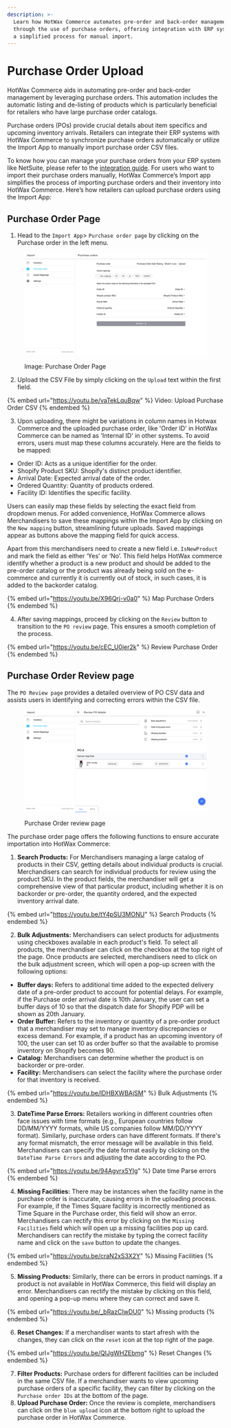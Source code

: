 ```yaml
---
description: >-
  Learn how HotWax Commerce automates pre-order and back-order management
  through the use of purchase orders, offering integration with ERP systems and
  a simplified process for manual import.
---
```


# Purchase Order Upload

HotWax Commerce aids in automating pre-order and back-order management by leveraging purchase orders. This automation includes the automatic listing and de-listing of products which is particularly beneficial for retailers who have large purchase order catalogs.

Purchase orders (POs) provide crucial details about item specifics and upcoming inventory arrivals. Retailers can integrate their ERP systems with HotWax Commerce to synchronize purchase orders automatically or utilize the Import App to manually import purchase order CSV files.

To know how you can manage your purchase orders from your ERP system like NetSuite, please refer to the [integration guide](https://docs.hotwax.co/documents/learn-netsuite). For users who want to import their purchase orders manually, HotWax Commerce’s Import app simplifies the process of importing purchase orders and their inventory into HotWax Commerce. Here’s how retailers can upload purchase orders using the Import App:

## Purchase Order Page

1. Head to the `Import App`> `Purchase order page` by clicking on the Purchase order in the left menu.

<figure><img src="../../.gitbook/assets/spaces_WoOehPvuUvxQygGoR81q_uploads_OMytarwPHI8uhPtZTk01_2.webp" alt=""><figcaption><p>Image: Purchase Order Page</p></figcaption></figure>

2. Upload the CSV File by simply clicking on the `Upload` text within the first field.

{% embed url="https://youtu.be/vaTekLquBqw" %}
Video: Upload Purchase Order CSV
{% endembed %}

3. Upon uploading, there might be variations in column names in Hotwax Commerce and the uploaded purchase order, like 'Order ID' in HotWax Commerce can be named as 'Internal ID' in other systems. To avoid errors, users must map these columns accurately. Here are the fields to be mapped:

* Order ID: Acts as a unique identifier for the order.
* Shopify Product SKU: Shopify's distinct product identifier.
* Arrival Date: Expected arrival date of the order.
* Ordered Quantity: Quantity of products ordered.
* Facility ID: Identifies the specific facility.

Users can easily map these fields by selecting the exact field from dropdown menus. For added convenience, HotWax Commerce allows Merchandisers to save these mappings within the Import App by clicking on the `New mapping` button, streamlining future uploads. Saved mappings appear as buttons above the mapping field for quick access.

Apart from this merchandisers need to create a new field i.e. `IsNewProduct` and mark the field as either ‘Yes’ or ‘No’. This field helps HotWax commerce identify whether a product is a new product and should be added to the pre-order catalog or the product was already being sold on the e-commerce and currently it is currently out of stock, in such cases, it is added to the backorder catalog.

{% embed url="https://youtu.be/X96Qrj-v0a0" %}
Map Purchase Orders
{% endembed %}

4. After saving mappings, proceed by clicking on the `Review` button to transition to the `PO review` page. This ensures a smooth completion of the process.

{% embed url="https://youtu.be/cEC_U0jer2k" %}
Review Purchase Order
{% endembed %}

## Purchase Order Review page

The `PO Review page` provides a detailed overview of PO CSV data and assists users in identifying and correcting errors within the CSV file.

<figure><img src="../../.gitbook/assets/spaces_WoOehPvuUvxQygGoR81q_uploads_HCxGoQnkj1w0rx95fDvg_3.webp" alt=""><figcaption><p>Purchase Order review page</p></figcaption></figure>

The purchase order page offers the following functions to ensure accurate importation into HotWax Commerce:

1. **Search Products:** For Merchandisers managing a large catalog of products in their CSV, getting details about individual products is crucial. Merchandisers can search for individual products for review using the product SKU. In the product fields, the merchandiser will get a comprehensive view of that particular product, including whether it is on backorder or pre-order, the quantity ordered, and the expected inventory arrival date.

{% embed url="https://youtu.be/tY4pSU3MONU" %}
Search Products
{% endembed %}

2. **Bulk Adjustments:** Merchandisers can select products for adjustments using checkboxes available in each product's field. To select all products, the merchandiser can click on the checkbox at the top right of the page. Once products are selected, merchandisers need to click on the bulk adjustment screen, which will open a pop-up screen with the following options:

* **Buffer days:** Refers to additional time added to the expected delivery date of a pre-order product to account for potential delays. For example, if the Purchase order arrival date is 10th January, the user can set a buffer days of 10 so that the dispatch date for Shopify PDP will be shown as 20th January.
* **Order Buffer:** Refers to the inventory or quantity of a pre-order product that a merchandiser may set to manage inventory discrepancies or excess demand. For example, if a product has an upcoming inventory of 100, the user can set 10 as order buffer so that the available to promise inventory on Shopify becomes 90.
* **Catalog:** Merchandisers can determine whether the product is on backorder or pre-order.
* **Facility:** Merchandisers can select the facility where the purchase order for that inventory is received.

{% embed url="https://youtu.be/lDHBXWBAjSM" %}
Bulk Adjustments
{% endembed %}

3. **DateTime Parse Errors:** Retailers working in different countries often face issues with time formats (e.g., European countries follow DD/MM/YYYY formats, while US companies follow MM/DD/YYYY format). Similarly, purchase orders can have different formats. If there's any format mismatch, the error message will be available in this field. Merchandisers can specify the date format easily by clicking on the `DateTime Parse Errors` and adjusting the date according to the PO.

{% embed url="https://youtu.be/94Agvrx5YIg" %}
Date time Parse errors
{% endembed %}

4. **Missing Facilities:** There may be instances when the facility name in the purchase order is inaccurate, causing errors in the uploading process. For example, if the Times Square facility is incorrectly mentioned as Time Square in the Purchase order, this field will show an error. Merchandisers can rectify this error by clicking on the `Missing Facilities` field which will open up a missing facilities pop up card. Merchandisers can rectify the mistake by typing the correct facility name and click on the `save` button to update the changes.

{% embed url="https://youtu.be/craN2xS3X2Y" %}
Missing Facilities
{% endembed %}

5. **Missing Products:** Similarly, there can be errors in product namings. If a product is not available in HotWax Commerce, this field will display an error. Merchandisers can rectify the mistake by clicking on this field, and opening a pop-up menu where they can correct and save it.

{% embed url="https://youtu.be/_bRazCIwDU0" %}
Missing products
{% endembed %}

6. **Reset Changes:** If a merchandiser wants to start afresh with the changes, they can click on the `reset` icon at the top right of the page.

{% embed url="https://youtu.be/QIJgWHZEbmg" %}
Reset Changes
{% endembed %}

7. **Filter Products:** Purchase orders for different facilities can be included in the same CSV file. If a merchandiser wants to view upcoming purchase orders of a specific facility, they can filter by clicking on the `Purchase order IDs` at the bottom of the page.
8. **Upload Purchase Order:** Once the review is complete, merchandisers can click on the `blue upload` icon at the bottom right to upload the purchase order in HotWax Commerce.
